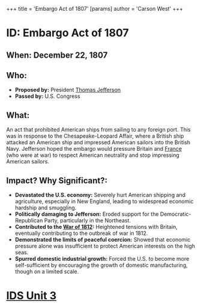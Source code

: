 +++
 title = 'Embargo Act of 1807'
[params]
	author = 'Carson West'
+++
# ID: Embargo Act of 1807
## When: December 22, 1807
## Who: 
* **Proposed by:** President [Thomas Jefferson](./../thomas-jefferson/)
* **Passed by:** U.S. Congress
## What: 
An act that prohibited American ships from sailing to any foreign port. This was in response to the Chesapeake-Leopard Affair, where a British ship attacked an American ship and impressed American sailors into the British Navy.  Jefferson hoped the embargo would pressure Britain and [France](./../france/) (who were at war) to respect American neutrality and stop impressing American sailors. 
## Impact? Why Significant?: 
* **Devastated the U.S. economy:** Severely hurt American shipping and agriculture, especially in New England, leading to widespread economic hardship and smuggling.
* **Politically damaging to Jefferson:** Eroded support for the Democratic-Republican Party, particularly in the Northeast. 
* **Contributed to the [War of 1812](./../war-of-1812/):** Heightened tensions with Britain, eventually contributing to the outbreak of war in 1812.
* **Demonstrated the limits of peaceful coercion:** Showed that economic pressure alone was insufficient to protect American interests on the high seas.
* **Spurred domestic industrial growth:** Forced the U.S. to become more self-sufficient by encouraging the growth of domestic manufacturing, though on a limited scale. 

# [IDS Unit 3](./../ids-unit-3/)